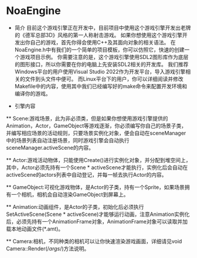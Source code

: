 # NoaEngine
* 简介
目前这个游戏引擎正在开发中，目前项目中使用这个游戏引擎开发出老牌的《德军总部3D》风格的第一人称射击游戏。
如果你想使用这个游戏引擎开发出你自己的游戏，首先你得会使用C++及其面向对象的相关语法。
在NoaEngine.h中有我们的一个简单的项目模板，你可以仿照它，快速的创建一个游戏项目示例。
你需要注意的是，这个游戏引擎使用SDL2图形库作为底层的图形接口，所以你需要在你的电脑上先安装SDL2相关的开发库。
我们推荐Windows平台的用户使用Visual Studio 2022作为开发平台，导入游戏引擎相关的文件到头文件中便可。
而Linux平台下的用户，你可以详细阅读并修改Makefile中的内容，使用其中我们已经编写好的make命令来配置开发环境和编译你的游戏。

* 引擎内容

** Scene:游戏场景，此为非必须类，但是如果你想使用游戏引擎提供的Animation，Actor，GameObject等游戏逐渐，你必须编写你自己的场景子类，并编写相应场景的活动规则，只要场景实例化对象，便会自动在sceneManager中的场景列表自动注册场景，同时游戏引擎会自动执行sceneManager.activeScene的内容。

** Actor:游戏活动物体，只能使用Create()进行实例化对象，并分配到堆空间上，其中，Actor必须先持有一个Scene * activeScene才能执行，实例化后会自动在activeScene的actors列表中自动登记，并每一帧去执行Actor的内容。

** GameObject:可视化游戏物体，是Actor的子类，持有一个Sprite，如果场景拥有一个相机，相机会自动渲染GameObject到屏幕上。

** Animation:动画组件，是Actor的子类，初始化后必须执行SetActiveScene(Scene * activeScene)才能够运行动画，注意Animation实例化后，必须先持有一个AnimationFrame对象，AnimationFrame对象可以读取并加载本地动画文件(*.amt)。

** Camera:相机，不同种类的相机可以让你快速渲染游戏画面，详细请见void Camera::Render(/*args*/)方法说明。
